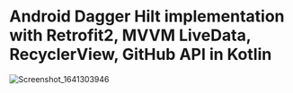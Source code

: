 # Android Dagger Hilt implementation with Retrofit2, MVVM LiveData, RecyclerView, GitHub API in Kotlin
![Screenshot_1641303946](https://user-images.githubusercontent.com/89164849/148068714-b7aca39a-b96b-42b7-8c5a-51564fcfb1be.png)
